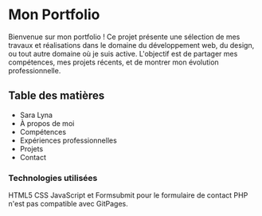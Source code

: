 # Mon Portfolio
Bienvenue sur mon portfolio ! 
Ce projet présente une sélection de mes travaux et réalisations dans le domaine du développement web, du design, ou tout autre domaine où je suis active. 
L'objectif est de partager mes compétences, mes projets récents, et de montrer mon évolution professionnelle.

## Table des matières
- Sara Lyna
- À propos de moi
- Compétences
- Expériences professionnelles
- Projets
- Contact

### Technologies utilisées
HTML5
CSS 
JavaScript 
et Formsubmit pour le formulaire de contact
PHP n'est pas compatible avec GitPages.
